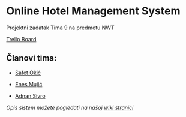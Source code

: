 # Online Hotel Management System
Projektni zadatak Tima 9 na predmetu NWT

[Trello Board](https://trello.com/b/KcQsJjs6/nwt-tim9)



## Članovi tima:

* [Safet Okić](https://github.com/XenoGearX)

* [Enes Mujić](https://github.com/emujic1)

* [Adnan Sivro](https://github.com/Adnan-Sivro)




_Opis sistem možete pogledati na našoj [wiki stranici](https://github.com/Adnan-Sivro/NWT2015-Tim9/wiki)_
